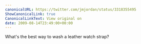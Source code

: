 ```yaml
---
canonicalURL: https://twitter.com/jmjordan/status/3318355495
ShowCanonicalLink: true
CanonicalLinkText: View original on
date: 2009-08-14T23:49:00+00:00
---
```

What's the best way to wash a leather watch strap?